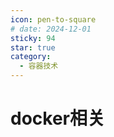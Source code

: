 ```yaml
---
icon: pen-to-square
# date: 2024-12-01
sticky: 94
star: true
category:
  - 容器技术
---
```


<!-- more -->
# docker相关
<docker></docker>